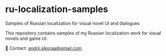# ru-localization-samples
Samples of Russian localization for visual novel UI and dialogues

This repository contains samples of my Russian localization work for visual novels and game UI.

📩 Contact: andrii.sikoraa@gmail.com
